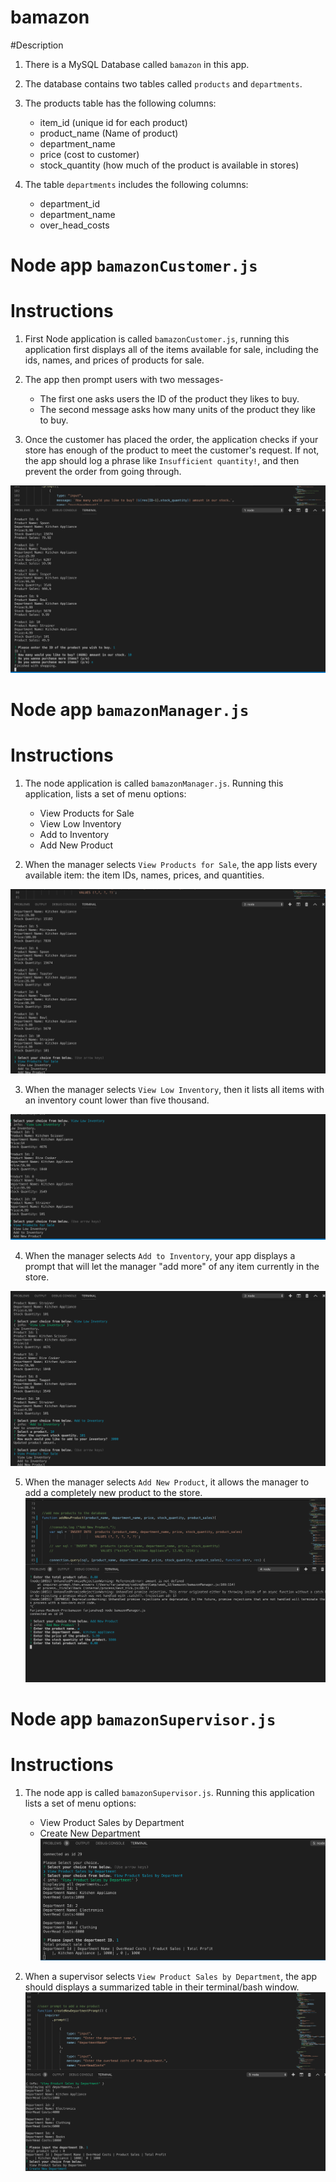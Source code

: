 # bamazon
#Description
1. There is a  MySQL Database called `bamazon` in this app.
2. The database contains two tables called `products` and `departments`.
3. The products table has the following columns:

   * item_id (unique id for each product)
   * product_name (Name of product)
   * department_name
   * price (cost to customer)
   * stock_quantity (how much of the product is available in stores)

4. The table `departments` includes the following columns:

   * department_id
   * department_name
   * over_head_costs

# Node app `bamazonCustomer.js`
# Instructions

1. First Node application is called `bamazonCustomer.js`, running this application first displays all of the items available for sale, including the ids, names, and prices of products for sale.



2. The app then prompt users with two messages-

   * The first one asks users the ID of the product they likes to buy.
   * The second message asks how many units of the product they like to buy.

3. Once the customer has placed the order, the application checks if your store has enough of the product to meet the customer's request. If not, the app should log a phrase like `Insufficient quantity!`, and then prevent the order from going through.

![ResultImages](./images/bamazonCustomerResultImage.png)

# Node app `bamazonManager.js`
# Instructions

1. The node application is called `bamazonManager.js`. Running this application, lists a set of menu options:

    * View Products for Sale  
    * View Low Inventory  
    * Add to Inventory  
    * Add New Product

2. When the manager selects `View Products for Sale`, the app lists every available item: the item IDs, names, prices, and quantities.

![ResultImages](./images/bamazonMangerViewProductSales.png)

3. When the manager selects `View Low Inventory`, then it lists all items with an inventory count lower than five thousand.

![ResultImages](./images/bamazonManagerLowInventory.png)

4. When the manager selects `Add to Inventory`, your app displays a prompt that will let the manager "add more" of any item currently in the store.

![ResultImages](./images/bamazonManagerAddLowInventory.png)
 
5. When the manager selects `Add New Product`, it allows the manager to add a completely new product to the store.
![ResultImages](./images/bamazonManagerAddNewProd.png)

# Node app `bamazonSupervisor.js`
# Instructions

1. The node app is called `bamazonSupervisor.js`. Running this application lists a set of menu options:

   * View Product Sales by Department  
   * Create New Department
![ResultImages](./images/bamazonSupervisorViewAllDepartment.png)

2. When a supervisor selects `View Product Sales by Department`, the app should displays a summarized table in their terminal/bash window.
![ResultImages](./images/bamazonSupervisorCreateNewDepart.png)

